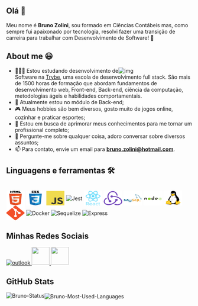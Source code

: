 ## Olá 👋

<div>
  Meu nome é <strong>Bruno Zolini</strong>, sou formado em Ciências Contábeis mas, como sempre fui apaixonado por tecnologia, resolvi fazer uma transição de carreira para trabalhar com Desenvolvimento de Software! 🚀

</div>


## About me 😃

  <img align="right" alt="img" src="https://media.discordapp.net/attachments/163018412262424576/986330803661340682/b0f82515-3537-482a-851f-33819fd10a95.jpeg" width="200px"/>

- 👨🏼‍💻 Estou estudando desenvolvimento de Software na <a href="https://www.betrybe.com/" target="_blank">Trybe<a/>, uma escola de desenvolvimento full stack. São mais de 1500 horas de formação que abordam fundamentos de desenvolvimento web, Front-end, Back-end, ciência da computação, metodologias ágeis e habilidades comportamentais.
- 🌱 Atualmente estou no módulo de Back-end; 
- 🎮 Meus hobbies são bem diversos, gosto muito de jogos online, cozinhar e praticar esportes;
- 💼 Estou em busca de aprimorar meus conhecimentos para me tornar um profissional completo;
- 💬 Pergunte-me sobre qualquer coisa, adoro conversar sobre diversos assuntos;
- 📫 Para contato, envie um email para **bruno.zolini@hotmail.com**.
<!-- - 📝 Meu <a href="https://bruno-zolini.vercel.app/" target="_blank">Portfólio</a>. -->

## Linguagens e ferramentas 🛠️

<div style="display: inline_block"><br>
  <img align="center" alt="HTML5" width="50" height="40" src="https://raw.githubusercontent.com/devicons/devicon/master/icons/html5/html5-original-wordmark.svg"/> 
  <img align="center" alt="CSS3" width="50" height="40" src="https://raw.githubusercontent.com/devicons/devicon/master/icons/css3/css3-original-wordmark.svg" /> 
  <img align="center" alt="JavaScript" width="50" height="40" src="https://raw.githubusercontent.com/devicons/devicon/master/icons/javascript/javascript-original.svg"/> 
  <img align="center" alt="Jest" width="50" height="40"  src="https://cdn.jsdelivr.net/gh/devicons/devicon/icons/jest/jest-plain.svg"/>
  <img align="center" alt="React" width="50" height="40" src="https://raw.githubusercontent.com/devicons/devicon/master/icons/react/react-original-wordmark.svg"/> 
  <img align="center" alt="Redux" width="50" height="40" src="https://raw.githubusercontent.com/devicons/devicon/master/icons/redux/redux-original.svg"/> 
  <img align="center" alt="MySQL" width="50" height="40" src="https://raw.githubusercontent.com/devicons/devicon/master/icons/mysql/mysql-original-wordmark.svg"/> 
  <img align="center" alt="Nodejs" width="50" height="40" src="https://raw.githubusercontent.com/devicons/devicon/master/icons/nodejs/nodejs-original-wordmark.svg" /> 
  <img align="center" alt="Linux" width="50" height="40" src="https://raw.githubusercontent.com/devicons/devicon/master/icons/linux/linux-original.svg"/>
  <img align="center" alt="Git" width="50" height="40" src="https://raw.githubusercontent.com/devicons/devicon/master/icons/git/git-original.svg"/> 
  <img align="center" alt="Docker" height="40" width="50" src="https://cdn.jsdelivr.net/gh/devicons/devicon/icons/docker/docker-plain-wordmark.svg">
  <img align="center" alt="Sequelize" width="50" height="40" src="https://cdn.jsdelivr.net/gh/devicons/devicon/icons/sequelize/sequelize-plain-wordmark.svg">
  <img align="center" alt="Express" width="50" height="40"src="https://cdn.jsdelivr.net/gh/devicons/devicon/icons/express/express-original.svg">
</div>

## Minhas Redes Sociais
  
<a href="mailto:bruno.zolini@hotmail.com" target="_blank">
  <img alt="outlook" src="https://img.icons8.com/color/344/circled-envelope.png" width="52px" height="52px"/>
</a>
<a href="https://github.com/BrunoZolini" target="_blank">
  <img src="https://cdn.iconscout.com/icon/free/png-256/github-108-438008.png" width="48px" height="48px">
</a> 
<a href="https://www.linkedin.com/in/bruno-zolini/" target="_blank">
  <img src="https://i.ibb.co/Kx2GSrT/linkedin.png" width="48px" height="48px">
</a>

## GitHub Stats

<p>
    <img align="left" src="https://github-readme-stats.vercel.app/api?username=BrunoZolini&count_private=true&show_icons=true&theme=dracula&&include_all_commits=true&count_private=true&icon_color=bd93f9&title_color=bd93f9" alt="Bruno-Status" />
</p>
<p>
    <img align="center" src="https://github-readme-stats.vercel.app/api/top-langs/?username=BrunoZolini&layout=compact&langs_count=7&theme=dracula&title_color=bd93f9" alt="Bruno-Most-Used-Languages" />
</p>

